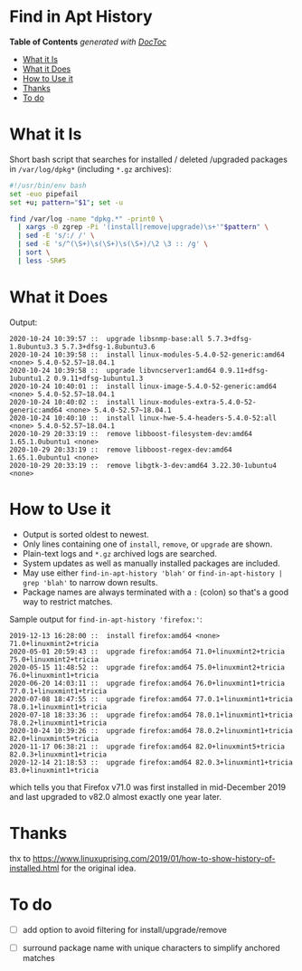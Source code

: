 


# Find in Apt History


<!-- START doctoc generated TOC please keep comment here to allow auto update -->
<!-- DON'T EDIT THIS SECTION, INSTEAD RE-RUN doctoc TO UPDATE -->
**Table of Contents**  *generated with [DocToc](https://github.com/thlorenz/doctoc)*

- [What it Is](#what-it-is)
- [What it Does](#what-it-does)
- [How to Use it](#how-to-use-it)
- [Thanks](#thanks)
- [To do](#to-do)

<!-- END doctoc generated TOC please keep comment here to allow auto update -->

# What it Is

Short bash script that searches for installed / deleted /upgraded packages in `/var/log/dpkg*` (including
`*.gz` archives):

```bash
#!/usr/bin/env bash
set -euo pipefail
set +u; pattern="$1"; set -u

find /var/log -name "dpkg.*" -print0 \
  | xargs -0 zgrep -Pi '(install|remove|upgrade)\s+'"$pattern" \
  | sed -E 's/:/ /' \
  | sed -E 's/^(\S+)\s(\S+)\s(\S+)/\2 \3 :: /g' \
  | sort \
  | less -SR#5
```

# What it Does

Output:

```
2020-10-24 10:39:57 ::  upgrade libsnmp-base:all 5.7.3+dfsg-1.8ubuntu3.3 5.7.3+dfsg-1.8ubuntu3.6
2020-10-24 10:39:58 ::  install linux-modules-5.4.0-52-generic:amd64 <none> 5.4.0-52.57~18.04.1
2020-10-24 10:39:58 ::  upgrade libvncserver1:amd64 0.9.11+dfsg-1ubuntu1.2 0.9.11+dfsg-1ubuntu1.3
2020-10-24 10:40:01 ::  install linux-image-5.4.0-52-generic:amd64 <none> 5.4.0-52.57~18.04.1
2020-10-24 10:40:02 ::  install linux-modules-extra-5.4.0-52-generic:amd64 <none> 5.4.0-52.57~18.04.1
2020-10-24 10:40:10 ::  install linux-hwe-5.4-headers-5.4.0-52:all <none> 5.4.0-52.57~18.04.1
2020-10-29 20:33:19 ::  remove libboost-filesystem-dev:amd64 1.65.1.0ubuntu1 <none>
2020-10-29 20:33:19 ::  remove libboost-regex-dev:amd64 1.65.1.0ubuntu1 <none>
2020-10-29 20:33:19 ::  remove libgtk-3-dev:amd64 3.22.30-1ubuntu4 <none>
```

# How to Use it

* Output is sorted oldest to newest.
* Only lines containing one of `install`, `remove`, or `upgrade` are shown.
* Plain-text logs and `*.gz` archived logs are searched.
* System updates as well as manually installed packages are included.
* May use either `find-in-apt-history 'blah'` or `find-in-apt-history | grep 'blah'` to narrow down results.
* Package names are always terminated with a `:` (colon) so that's a good way to restrict matches.

Sample output for `find-in-apt-history 'firefox:'`:

```
2019-12-13 16:28:00 ::  install firefox:amd64 <none> 71.0+linuxmint2+tricia
2020-05-01 20:59:43 ::  upgrade firefox:amd64 71.0+linuxmint2+tricia 75.0+linuxmint2+tricia
2020-05-15 11:48:52 ::  upgrade firefox:amd64 75.0+linuxmint2+tricia 76.0+linuxmint1+tricia
2020-06-20 14:03:11 ::  upgrade firefox:amd64 76.0+linuxmint1+tricia 77.0.1+linuxmint1+tricia
2020-07-08 18:47:55 ::  upgrade firefox:amd64 77.0.1+linuxmint1+tricia 78.0.1+linuxmint1+tricia
2020-07-18 18:33:36 ::  upgrade firefox:amd64 78.0.1+linuxmint1+tricia 78.0.2+linuxmint1+tricia
2020-10-24 10:39:26 ::  upgrade firefox:amd64 78.0.2+linuxmint1+tricia 82.0+linuxmint5+tricia
2020-11-17 06:38:21 ::  upgrade firefox:amd64 82.0+linuxmint5+tricia 82.0.3+linuxmint1+tricia
2020-12-14 21:18:53 ::  upgrade firefox:amd64 82.0.3+linuxmint1+tricia 83.0+linuxmint1+tricia
```

which tells you that Firefox v71.0 was first installed in mid-December 2019 and last upgraded to v82.0
almost exactly one year later.

# Thanks

thx to https://www.linuxuprising.com/2019/01/how-to-show-history-of-installed.html for the original idea.

# To do

* [ ] add option to avoid filtering for install/upgrade/remove
* [ ] surround package name with unique characters to simplify anchored matches




